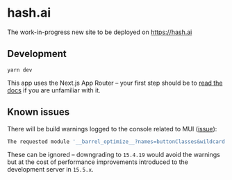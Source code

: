 # hash.ai

The work-in-progress new site to be deployed on https://hash.ai

## Development

`yarn dev`

This app uses the Next.js App Router – your first step should be to [read the docs](https://nextjs.org/docs/app/building-your-application/routing) if you are unfamiliar with it.

## Known issues

There will be build warnings logged to the console related to MUI ([issue](https://github.com/vercel/next.js/issues/55663)):

```sh
The requested module '__barrel_optimize__?names=buttonClasses&wildcard!=!./Zoom' contains conflicting star exports for the name '__esModule' with the previous requested module '__barrel_optimize__?names=buttonClasses&wildcard!=!./utils'
```

These can be ignored – downgrading to `15.4.19` would avoid the warnings but at the cost of performance improvements
introduced to the development server in `15.5.x`.
